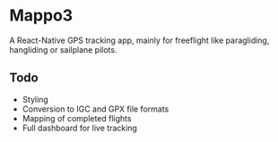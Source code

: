 # Mappo3

A React-Native GPS tracking app, mainly for freeflight like paragliding, hangliding or sailplane pilots.

## Todo

* Styling
* Conversion to IGC and GPX file formats
* Mapping of completed flights
* Full dashboard for live tracking


